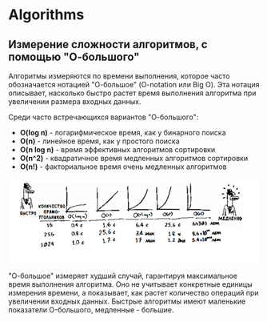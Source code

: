 # Algorithms

## Измерение сложности алгоритмов, с помощью "О-большого"

Алгоритмы измеряются по времени выполнения, которое часто обозначается нотацией "О-большое" (O-notation или Big O). Эта нотация описывает, насколько быстро растет время выполнения алгоритма при увеличении размера входных данных.

Среди часто встречающихся вариантов "О-большого":

- **O(log n)** - логарифмическое время, как у бинарного поиска
- **O(n)** - линейное время, как у простого поиска
- **O(n log n)** - время эффективных алгоритмов сортировки
- **O(n^2)** - квадратичное время медленных алгоритмов сортировки
- **O(n!)** - факториальное время очень медленных алгоритмов

![alt text](./assets/photo/bigO.png)

"О-большое" измеряет худший случай, гарантируя максимальное время выполнения алгоритма. Оно не учитывает конкретные единицы измерения времени, а показывает, как растет количество операций при увеличении входных данных. Быстрые алгоритмы имеют маленькие показатели O-большого, медленные - большие.
